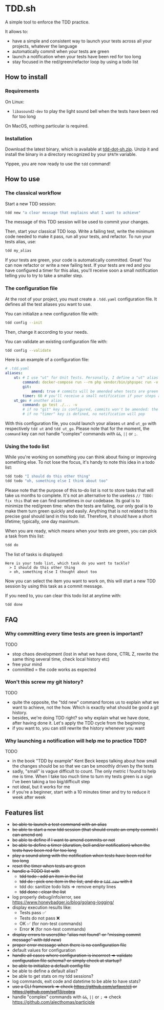 # TDD.sh

A simple tool to enforce the TDD practice.

It allows to:

- have a simple and consistent way to launch your tests across all your projects, whatever the language
- automatically commit when your tests are green
- launch a notification when your tests have been red for too long
- stay focused in the red/green/refactor loop by using a todo list

## How to install

### Requirements

On Linux:

- `libasound2-dev` to play the light sound bell when the tests have been red for too long

On MacOS, nothing particular is required.


### Installation

Download the latest binary, which is available at [tdd-dot-sh.zip](https://github.com/jjanvier/tdd.sh/releases/latest/download/tdd-dot-sh.zip). Unzip it and install the binary in a directory recognized by your `$PATH` variable.

Yippee, you are now ready to use the `tdd` command!

## How to use

### The classical workflow

Start a new TDD session:

```bash
tdd new "a clear message that explains what I want to achieve"
```

The message of this TDD session will be used to commit your changes.

Then, start your classical TDD loop. Write a failing test, write the minimum code needed to make it pass, run all your tests, and refactor. To run your tests alias, use:

```bash
tdd my_alias
```

If your tests are green, your code is automatically committed. Great! You can now refactor or write a new failing test.
If your tests are red and you have configured a timer for this alias, you'll receive soon a small notification telling you to try to take a smaller step.


### The configuration file

At the root of your project, you must create a `.tdd.yaml` configuration file. It defines all the test aliases you want to use. 

You can initialize a new configuration file with:

```bash
tdd config --init
```

Then, change it according to your needs.

You can validate an existing configuration file with:
```bash
tdd config --validate
```

Here is an example of a configuration file:

```yaml
# .tdd.yaml
aliases:
    ut: # I use "ut" for Unit Tests. Personally, I define a "ut" alias for all my projects
        command: docker-compose run --rm php vendor/bin/phpspec run -v
        git:
            amend: true # commits will be amended when tests are green
        timer: 60 # you'll receive a small notification if your steps are still red after 60 seconds
    ut_go: # another alias
        command: go test ./... -v
        # if no "git" key is configured, commits won't be amended: the previous message will be reused
        # if no "timer" key is defined, no notification will pop
```

With this configuration file, you could launch your aliases `ut` and `ut_go` with respectively `tdd ut` and `tdd ut_go`. Please note that for the moment, the `command` key can not handle "complex" commands with `&&`, `||` or `;`.

### Using the todo list

While you're working on something you can think about fixing or improving something else. To not lose the focus, it's handy to note this idea in a todo list:

```bash
tdd todo "I should do this other thing"
tdd todo "oh, something else I think about too"
```

Please note that the purpose of this to-do list is not to store tasks that will take us months to complete. It's not an alternative to the useless `// TODO: fix this` that we can find sometimes in our codebase. Its goal is to minimize the red/green time: when the tests are failing, our only goal is to make them turn green quickly and easily. Anything that is not related to this precise goal should land in this todo list. Therefore, it should have a short lifetime; typically, one day maximum.

When you are ready, which means when your tests are green, you can pick a task from this list:

```bash
tdd do
```

The list of tasks is displayed:

```  
Here is your todo list, which task do you want to tackle?
  > I should do this other thing
  > oh, something else I thought about too
```

Now you can select the item you want to work on, this will start a new TDD session by using this task as a commit message.

If you need to, you can clear this todo list at anytime with:

```bash
tdd done
```

## FAQ

### Why committing every time tests are green is important?

TODO

- stop chaos development (lost in what we have done, CTRL Z, rewrite the same thing several time, check local history etc)
- free your mind
- committed = the code works as expected

### Won't this screw my git history?

TODO

- quite the opposite, the "tdd new" command forces us to explain what we want to achieve, not the how. Which is exactly what should be good a git history.
- besides, we're doing TDD right? so why explain what we have done, after having done it. Let's apply the TDD cycle from the beginning
- if you want to, you can still rewrite the history whenever you want

### Why launching a notification will help me to practice TDD?

TODO

- in the book "TDD by example" Kent Beck keeps talking about how small the changes should be so that we can be smoothly driven by the tests
- sadly, "small" is vague difficult to count. The only metric I found to help me is time. When I take too much time to turn my tests green is a sign I've been taking a too big/difficult step
- not ideal, but it works for me
- if you're a beginner, start with a 10 minutes timer and try to reduce it week after week

## Features list

- ~~be able to launch a test command with an alias~~
- ~~be able to start a new tdd session (that should create an empty commit I can amend on)~~
- ~~be able to define if I want to amend commits or not~~
- ~~be able to define a timer (duration, bell and/or notification) when the tests have been red for too long~~
- ~~play a sound along with the notification when tests have been red for too long~~
- ~~reset the timer when tests are green~~
- ~~handle a TODO list with~~
  - ~~tdd todo : add an item in the list~~
  - ~~tdd do : pick one item in the list, and do a `tdd new` with it~~
  - tdd do: sanitize todo lists => remove empty lines
  - ~~tdd done : clear the list~~
- log properly debug/info/error, see https://www.honeybadger.io/blog/golang-logging/
- display execution results like:
  - Tests pass ✅
  - Tests do not pass ❌
  - OK ✅ (for non-test commands)
  - Error ❌ (for non-test commands)
- ~~display errors to users(like "alias not found" or "missing commit message" with _tdd new_)~~
- ~~proper error message when there is no configuration file~~
- default values for configuration
- ~~handle all cases where configuration is incorrect =>  validate configuration file schema? or simply check at startup?~~
- ~~be able to initialize a default config file~~
- be able to define a default alias? 
- be able to get stats on my tdd sessions?
- log commands, exit code and datetime to be able to have stats?
- ~~use a CLI framework => check https://github.com/urfave/cli or https://github.com/spf13/cobra~~ 
- handle "complex" commands with `&&`, `||` or `;` => check https://github.com/alecthomas/participle
